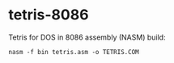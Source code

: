 # tetris-8086
Tetris for DOS in 8086 assembly (NASM)
build:
```
nasm -f bin tetris.asm -o TETRIS.COM
```
